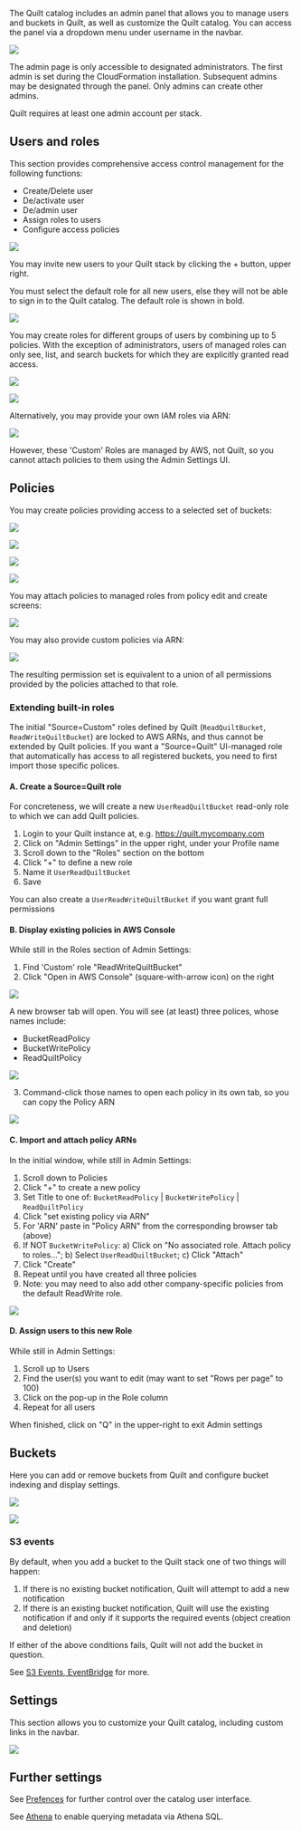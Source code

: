 <!-- markdownlint-disable -->
The Quilt catalog includes an admin panel that allows you to manage
users and buckets in Quilt, as well as customize the Quilt catalog. You can access
the panel via a dropdown menu under username in the navbar.

![](../imgs/admin-dropdown.png)

The admin page is only accessible to designated administrators. The first admin
is set during the CloudFormation installation. Subsequent admins may be designated
through the panel. Only admins can create other admins.

Quilt requires at least one admin account per stack.


## Users and roles

This section provides comprehensive access control management for the following
functions:
* Create/Delete user
* De/activate user
* De/admin user
* Assign roles to users
* Configure access policies

![](../imgs/admin-users-roles.png)

You may invite new users to your Quilt stack by clicking the + button, upper right.

You must select the default role for all new users, else they will not be able
to sign in to the Quilt catalog. The default role is shown in bold.

![](../imgs/default-role.png)

You may create roles for different groups of users by combining up to 5 policies.
With the exception of administrators, users of managed roles can only see, list,
and search buckets for which they are explicitly granted read access.

![](../imgs/admin-role-managed-create.png)

![](../imgs/admin-role-managed-attach-policy.png)

Alternatively, you may provide your own IAM roles via ARN:

![](../imgs/admin-role-unmanaged-create.png)

However, these 'Custom' Roles are managed by AWS, not Quilt,
so you cannot attach policies to them using the Admin Settings UI.

## Policies

You may create policies providing access to a selected set of buckets:

![](../imgs/admin-policy-managed-create.png)

![](../imgs/admin-policy-managed-bucket-access-add.png)

![](../imgs/admin-policy-managed-bucket-access.png)

![](../imgs/admin-policy-managed-bucket-access-change.png)

You may attach policies to managed roles from policy edit and create screens:

![](../imgs/admin-policy-attach-to-role.png)

You may also provide custom policies via ARN:

![](../imgs/admin-policy-unmanaged-create.png)

The resulting permission set is equivalent to a union of all permissions
provided by the policies attached to that role.


### Extending built-in roles

The initial "Source=Custom" roles defined by Quilt (`ReadQuiltBucket`, `ReadWriteQuiltBucket`) are locked to AWS ARNs, and thus cannot be extended by Quilt policies.  If you want a "Source=Quilt" UI-managed role that automatically has access to all registered buckets, you need to first import those specific polices.


#### A. Create a Source=Quilt role

For concreteness, we will create a new `UserReadQuiltBucket` read-only role to which we can add Quilt policies.

1. Login to your Quilt instance at, e.g. https://quilt.mycompany.com
2. Click on "Admin Settings" in the upper right, under your Profile name
3. Scroll down to the "Roles" section on the bottom
4. Click "+" to define a new role
5. Name it `UserReadQuiltBucket`
6. Save

You can also create a `UserReadWriteQuiltBucket` if you want grant full permissions

#### B. Display existing policies in AWS Console

While still in the Roles section of Admin Settings:

1. Find 'Custom' role "ReadWriteQuiltBucket"
2. Click "Open in AWS Console" (square-with-arrow icon) on the right

![](../imgs/admin-policy-aws-open.png)

A new browser tab will open.
You will see (at least) three polices, whose names include:
* BucketReadPolicy
* BucketWritePolicy
* ReadQuiltPolicy

![](../imgs/admin-policy-aws-list.png)

3. Command-click those names to open each policy in its own tab, so you can copy the Policy ARN

![](../imgs/admin-policy-arn.png)


#### C. Import and attach policy ARNs

In the initial window, while still in Admin Settings:

1. Scroll down to Policies
2. Click "+" to create a new policy
3. Set Title to one of: `BucketReadPolicy` | `BucketWritePolicy` | `ReadQuiltPolicy`
4. Click "set existing policy via ARN"
5. For 'ARN' paste in "Policy ARN" from the corresponding browser tab (above)
6. If NOT `BucketWritePolicy`: a) Click on "No associated role. Attach policy to roles..."; b) Select `UserReadQuiltBucket`; c) Click "Attach"
7. Click "Create"
8. Repeat until you have created all three policies
9. Note: you may need to also add other company-specific policies from the default ReadWrite role.

![](../imgs/admin-policy-create.png)


#### D. Assign users to this new Role

While still in Admin Settings:

1. Scroll up to Users
2. Find the user(s) you want to edit (may want to set "Rows per page" to 100)
3. Click on the pop-up in the Role column
4. Repeat for all users

When finished, click on "Q" in the upper-right to exit Admin settings

## Buckets

Here you can add or remove buckets from Quilt and configure bucket indexing and
display settings.
<!--TODO explain sub sections of bucket editor !-->

![](../imgs/admin-buckets.png)

![](../imgs/admin-buckets-add.png)

### S3 events

By default, when you add a bucket to the Quilt stack one of two things will happen:

1. If there is no existing bucket notification, Quilt will attempt to add a new notification
1. If there is an existing bucket notification, Quilt will use the existing notification if and only if it supports the required events (object creation and deletion)

If either of the above conditions fails, Quilt will not add the bucket in question.

See [S3 Events, EventBridge](EventBridge.md) for more.

## Settings

This section allows you to customize your Quilt catalog, including custom links
in the navbar.

![](../imgs/admin-settings.png)

## Further settings
See [Prefences](Preferences.md) for further control over the catalog user interface.

See [Athena](../advanced-features/athena.md) to enable querying metadata via Athena SQL.
